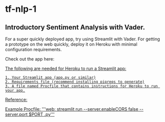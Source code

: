 # tf-nlp-1

## Introductory Sentiment Analysis with Vader.

For a super quickly deployed app, try using Streamlit with Vader. For getting a prototype on the web quickly, deploy it on Heroku with minimal configuration requirements. 

Check out the app here:  
<a href="https://tf-nlp-1.herokuapp.com/">

The following are needed for Heroku to run a Streamlit app:

	1. Your Streamlit app (app.py or similar)
	2. Requirements file (recommend installing pipreqs to generate)
	3. A file named Procfile that contains instructions for Heroku to run your app.

Reference: 
<a href="https://discuss.streamlit.io/t/hosting-streamlit-on-heroku/132/13">

Example Procfile:
	'''web: streamlit run --server.enableCORS false --server.port $PORT <your-app-name>.py'''
